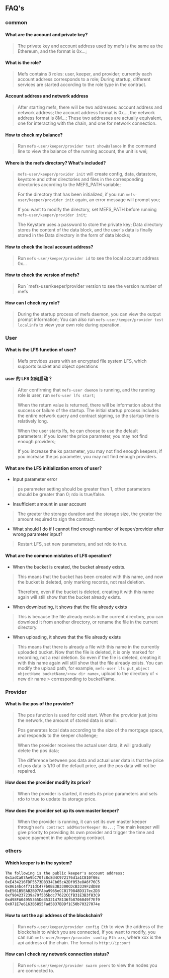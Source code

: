 <!--
 * @Author: wudi(max24@vip.qq.com)
 * @Date: 2021-02-22 16:26:53
 * @Description: 
-->
## FAQ's

### common

#### What are the account and private key?

> The private key and account address used by mefs is the same as the Ethereum, and the format is 0x...;

#### What is the role?

> Mefs contains 3 roles: user, keeper, and provider; currently each account address corresponds to a role;
> During startup, different services are started according to the role type in the contract.

#### Account address and network address

> After starting mefs, there will be two addresses: account address and network address; the account address format is 0x..., the network address format is 8M...;
> These two addresses are actually equivalent, one for interacting with the chain, and one for network connection.

#### How to check my balance?

> Run `mefs-user/keeper/provider test showBalance` in the command line to view the balance of the running account, the unit is wei;

#### Where is the mefs directory? What's included?

> `mefs-user/keeper/provider init` will create config, data, datastore, keystore and other directories and files in the corresponding directories according to the MEFS_PATH variable;
>
> For the directory that has been initialized, if you run `mefs-user/keeper/provider init` again, an error message will prompt you;
>
> If you want to modify the directory, set MEFS_PATH before running `mefs-user/keeper/provider init`;
>
> The Keystore uses a password to store the private key;
> Data directory stores the content of the data block, and the user's data is finally stored in the Data directory in the form of data blocks;

#### How to check the local account address?

> Run `mefs-user/keeper/provider id` to see the local account address 0x...

#### How to check the version of mefs?

> Run `mefs-user/keeper/provider version to see the version number of mefs

#### How can I check my role?

> During the startup process of mefs daemon, you can view the output prompt information;
> You can also run `mefs-user/keeper/provider test localinfo` to view your own role during operation.

### User

#### What is the LFS function of user?

> Mefs provides users with an encrypted file system LFS, which supports bucket and object operations

#### user 的 LFS 如何启动？

> After confirming that `mefs-user daemon` is running, and the running role is user, run `mefs-user lfs start`;
>
> When the return value is returned, there will be information about the success or failure of the startup. The initial startup process includes the entire network query and contract signing, so the startup time is relatively long.
>
> When the user starts lfs, he can choose to use the default parameters; if you lower the price parameter, you may not find enough providers;
>
> If you increase the ks parameter, you may not find enough keepers; if you increase the ps parameter, you may not find enough providers.

#### What are the LFS initialization errors of user?

* Input parameter error

> ps parameter setting should be greater than 1, other parameters should be greater than 0; rdo is true/false.

* Insufficient amount in user account

> The greater the storage duration and the storage size, the greater the amount required to sign the contract.

* What should I do if I cannot find enough number of keeper/provider after wrong parameter input?

> Restart LFS, set new parameters, and set rdo to true.

#### What are the common mistakes of LFS operation?

* When the bucket is created, the bucket already exists.

> This means that the bucket has been created with this name, and now the bucket is deleted, only marking records, not real deletion.
>
> Therefore, even if the bucket is deleted, creating it with this name again will still show that the bucket already exists.

* When downloading, it shows that the file already exists

> This is because the file already exists in the current directory, you can download it from another directory, or rename the file in the current directory.

* When uploading, it shows that the file already exists

> This means that there is already a file with this name in the currently uploaded bucket. Now that the file is deleted, it is only marked for recording, not a real deletion. So even if the file is deleted, creating it with this name again will still show that the file already exists. You can modify the upload path, for example, `mefs-user lfs put_object objectName bucketName/<new dir name>`,
> upload to the directory of < new dir name > corresponding to bucketName.

### Provider

#### What is the pos of the provider?

> The pos function is used for cold start. When the provider just joins the network, the amount of stored data is small.
>
> Pos generates local data according to the size of the mortgage space, and responds to the keeper challenge;
>
> When the provider receives the actual user data, it will gradually delete the pos data;
>
> The difference between pos data and actual user data is that the price of pos data is 1/10 of the default price, and the pos data will not be repaired.

#### How does the provider modify its price?

> When the provider is started, it resets its price parameters and sets rdo to true to update its storage price.

#### How does the provider set up its own master keeper?

> When the provider is running, it can set its own master keeper through `mefs contract addMasterKeeper 0x...`;
> The main keeper will give priority to providing its own provider and trigger the time and space payment in the upkeeping contract.

### others

#### Which keeper is in the system?

```
The following is the public keeper's account address:
0x1adCa07Ae9bC70fc8c8d4C972176d1a1C810f0Ec
0xE434216FDF5573D8334Cb65cA2Df053e8A6f76C5
0x0614bc4f711dC47Fb0BE3B3300CDcB3339F2dD88
0xE561B5EAB2B97FAba9965eCC0179848D317ec2D3
0xf904237239a79f535bdc77622CCfB31E3B3f83C9
0xd98FA04955365De35321478136fb8706049f7Ef9
0x071E7e6163B5855Fad5837BDDf1C50b70327074e
```

#### How to set the api address of the blockchain?

> Run `mefs-user/keeper/provider config Eth` to view the address of the blockchain to which you are connected,
> If you want to modify, you can run `mefs-user/keeper/provider config Eth xxx`, where xxx is the api address of the chain.
> The format is `http://ip:port`

#### How can I check my network connection status?

> Run `mefs-user/keeper/provider swarm peers` to view the nodes you are connected to.